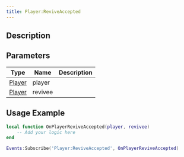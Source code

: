 ```yaml
---
title: Player:ReviveAccepted
---
```

## Description

## Parameters

| Type                                  | Name    | Description |
| ------------------------------------- | ------- | ----------- |
| [Player](/vext/ref/server/class/player) | player  |             |
| [Player](/vext/ref/server/class/player) | revivee |             |

## Usage Example

``` lua
local function OnPlayerReviveAccepted(player, revivee)
    -- Add your logic here
end

Events:Subscribe('Player:ReviveAccepted', OnPlayerReviveAccepted)
```
